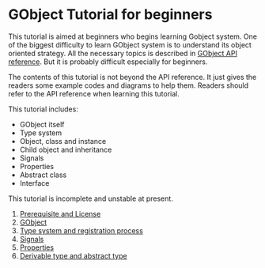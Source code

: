 # GObject Tutorial for beginners

This tutorial is aimed at beginners who begins learning Gobject system.
One of the biggest difficulty to learn GObject system is to understand its object oriented strategy.
All the necessary topics is described in [GObject API reference](https://developer.gnome.org/gobject/stable/).
But it is probably difficult especially for beginners.

The contents of this tutorial is not beyond the API reference.
It just gives the readers some example codes and diagrams to help them.
Readers should refer to the API reference when learning this tutorial.

This tutorial includes:

- GObject itself
- Type system
- Object, class and instance
- Child object and inheritance
- Signals
- Properties
- Abstract class
- Interface

This tutorial is incomplete and unstable at present.


1. [Prerequisite and License](gfm/sec1.md)
1. [GObject](gfm/sec2.md)
1. [Type system and registration process](gfm/sec3.md)
1. [Signals](gfm/sec4.md)
1. [Properties](gfm/sec5.md)
1. [Derivable type and abstract type](gfm/sec6.md)
